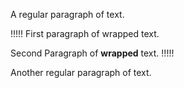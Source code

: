 A regular paragraph of text.

!!!!!
First paragraph of wrapped text.

Second Paragraph of **wrapped** text.
!!!!!

Another regular paragraph of text.